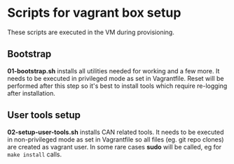 # Scripts for vagrant box setup

These scripts are executed in the VM during provisioning.

## Bootstrap

**01-bootstrap.sh** installs all utilities needed for working and a few more. 
It needs to be executed in privileged mode as set in Vagrantfile.
Reset will be performed after this step so it's best to install tools which
require re-logging after installation.

## User tools setup

**02-setup-user-tools.sh** installs CAN related tools. It needs to be executed in 
non-privileged mode as set in Vagrantfile so all files (eg. git repo clones)
are created as vagrant user. In some rare cases **sudo** will be called, eg
for `make install` calls.

